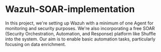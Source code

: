 # Wazuh-SOAR-implementation
In this project, we're setting up Wazuh with a minimum of one Agent for monitoring and security purposes. We're also incorporating a free SOAR (Security Orchestration, Automation, and Response) platform like Shuffle into the system. Our aim is to enable basic automation tasks, particularly focusing on data enrichment.
